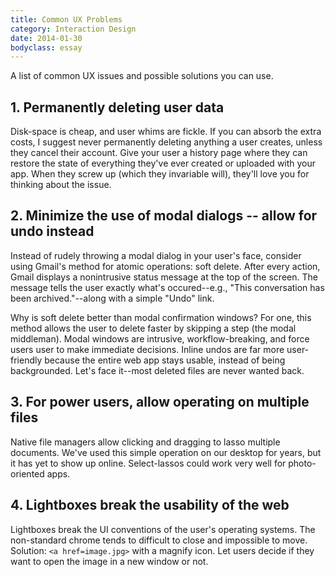 ```yaml
---
title: Common UX Problems
category: Interaction Design
date: 2014-01-30
bodyclass: essay
---
```


A list of common UX issues and possible solutions you can use.

## 1. Permanently deleting user data

Disk-space is cheap, and user whims are fickle. If you can absorb the extra costs, I suggest never permanently deleting anything a user creates, unless they cancel their account. Give your user a history page where they can restore the state of everything they've ever created or uploaded with your app. When they screw up (which they invariable will), they'll love you for thinking about the issue.

## 2. Minimize the use of modal dialogs -- allow for undo instead

Instead of rudely throwing a modal dialog in your user's face, consider using Gmail's method for atomic operations: soft delete. After every action, Gmail displays a nonintrusive status message at the top of the screen. The message tells the user exactly what's occured--e.g., "This conversation has been archived."--along with a simple "Undo" link.

Why is soft delete better than modal confirmation windows? For one, this method allows the user to delete faster by skipping a step (the modal middleman). Modal windows are intrusive, workflow-breaking, and force users user to make immediate decisions. Inline undos are far more user-friendly because the entire web app stays usable, instead of being backgrounded. Let's face it--most deleted files are never wanted back.

## 3. For power users, allow operating on multiple files

Native file managers allow clicking and dragging to lasso multiple documents. We've used this simple operation on our desktop for years, but it has yet to show up online. Select-lassos could work very well for photo-oriented apps.

## 4. Lightboxes break the usability of the web

Lightboxes break the UI conventions of the user's operating systems. The non-standard chrome tends to difficult to close and impossible to move. Solution: `<a href=image.jpg>` with a magnify icon. Let users decide if they want to open the image in a new window or not.
